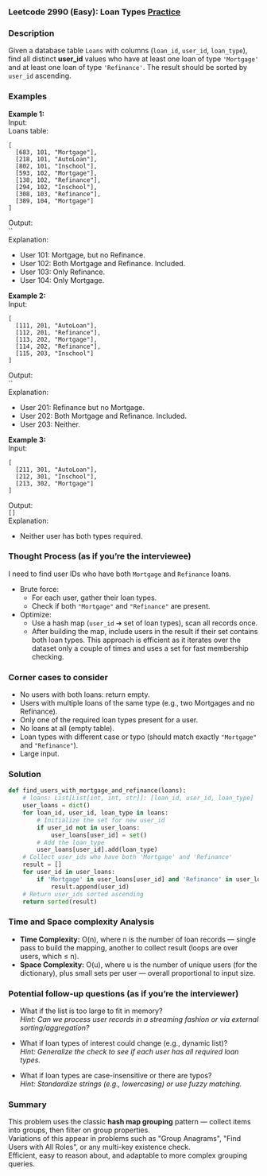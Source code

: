 ### Leetcode 2990 (Easy): Loan Types [Practice](https://leetcode.com/problems/loan-types)

### Description  
Given a database table `Loans` with columns (`loan_id`, `user_id`, `loan_type`), find all distinct **user_id** values who have at least one loan of type `'Mortgage'` and at least one loan of type `'Refinance'`. The result should be sorted by `user_id` ascending.

### Examples  

**Example 1:**  
Input:  
Loans table:  
```
[
  [683, 101, "Mortgage"],
  [218, 101, "AutoLoan"],
  [802, 101, "Inschool"],
  [593, 102, "Mortgage"],
  [138, 102, "Refinance"],
  [294, 102, "Inschool"],
  [308, 103, "Refinance"],
  [389, 104, "Mortgage"]
]
```
Output:  
``  
Explanation:  
- User 101: Mortgage, but no Refinance.
- User 102: Both Mortgage and Refinance. Included.
- User 103: Only Refinance.
- User 104: Only Mortgage.

**Example 2:**  
Input:  
```
[
  [111, 201, "AutoLoan"],
  [112, 201, "Refinance"],
  [113, 202, "Mortgage"],
  [114, 202, "Refinance"],
  [115, 203, "Inschool"]
]
```
Output:  
``  
Explanation:  
- User 201: Refinance but no Mortgage.
- User 202: Both Mortgage and Refinance. Included.
- User 203: Neither.

**Example 3:**  
Input:  
```
[
  [211, 301, "AutoLoan"],
  [212, 301, "Inschool"],
  [213, 302, "Mortgage"]
]
```
Output:  
`[]`  
Explanation:  
- Neither user has both types required.

### Thought Process (as if you’re the interviewee)  
I need to find user IDs who have both `Mortgage` and `Refinance` loans.  
- Brute force:  
  - For each user, gather their loan types.
  - Check if both `"Mortgage"` and `"Refinance"` are present.
- Optimize:  
  - Use a hash map (`user_id` ➔ set of loan types), scan all records once.
  - After building the map, include users in the result if their set contains both loan types.
This approach is efficient as it iterates over the dataset only a couple of times and uses a set for fast membership checking.

### Corner cases to consider  
- No users with both loans: return empty.
- Users with multiple loans of the same type (e.g., two Mortgages and no Refinance).
- Only one of the required loan types present for a user.
- No loans at all (empty table).
- Loan types with different case or typo (should match exactly `"Mortgage"` and `"Refinance"`).
- Large input.

### Solution

```python
def find_users_with_mortgage_and_refinance(loans):
    # loans: List[List[int, int, str]]: [loan_id, user_id, loan_type]
    user_loans = dict()
    for loan_id, user_id, loan_type in loans:
        # Initialize the set for new user_id
        if user_id not in user_loans:
            user_loans[user_id] = set()
        # Add the loan_type
        user_loans[user_id].add(loan_type)
    # Collect user_ids who have both 'Mortgage' and 'Refinance'
    result = []
    for user_id in user_loans:
        if 'Mortgage' in user_loans[user_id] and 'Refinance' in user_loans[user_id]:
            result.append(user_id)
    # Return user_ids sorted ascending
    return sorted(result)
```

### Time and Space complexity Analysis  

- **Time Complexity:** O(n), where n is the number of loan records — single pass to build the mapping, another to collect result (loops are over users, which ≤ n).
- **Space Complexity:** O(u), where u is the number of unique users (for the dictionary), plus small sets per user — overall proportional to input size.

### Potential follow-up questions (as if you’re the interviewer)  

- What if the list is too large to fit in memory?  
  *Hint: Can we process user records in a streaming fashion or via external sorting/aggregation?*

- What if loan types of interest could change (e.g., dynamic list)?  
  *Hint: Generalize the check to see if each user has all required loan types.*

- What if loan types are case-insensitive or there are typos?  
  *Hint: Standardize strings (e.g., lowercasing) or use fuzzy matching.*

### Summary
This problem uses the classic **hash map grouping** pattern — collect items into groups, then filter on group properties.  
Variations of this appear in problems such as "Group Anagrams", "Find Users with All Roles", or any multi-key existence check.  
Efficient, easy to reason about, and adaptable to more complex grouping queries.